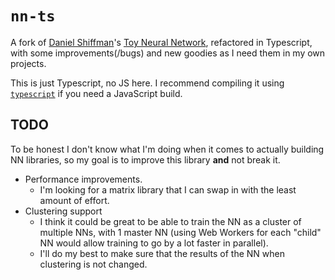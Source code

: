 # `nn-ts`

A fork of [Daniel Shiffman](https://github.com/shiffman)'s [Toy Neural Network](https://github.com/CodingTrain/Toy-Neural-Network-JS), refactored in Typescript, with some improvements(/bugs) and new goodies as I need them in my own projects.

This is just Typescript, no JS here. I recommend compiling it using [`typescript`](https://www.npmjs.com/package/typescript) if you need a JavaScript build.

## TODO

To be honest I don't know what I'm doing when it comes to actually building NN libraries, so my goal is to improve this library **and** not break it.

- Performance improvements.
	- I'm looking for a matrix library that I can swap in with the least amount of effort.
- Clustering support
	- I think it could be great to be able to train the NN as a cluster of multiple NNs, with 1 master NN (using Web Workers for each "child" NN would allow training to go by a lot faster in parallel).
	- I'll do my best to make sure that the results of the NN when clustering is not changed.
